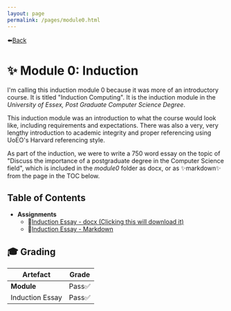```yaml
---
layout: page
permalink: /pages/module0.html
---
```


⬅️[Back](/index.html)

# ✨ Module 0: Induction

I'm calling this induction module 0 because it was more of an introductory course. It is titled "Induction Computing". It is the induction module in the _University of Essex, Post Graduate Computer Science Degree_.

This induction module was an introduction to what the course would look like, including requirements and expectations. There was also a very, very lengthy introduction to academic integrity and proper referencing using UoEO's Harvard referencing style.

As part of the induction, we were to write a 750 word essay on the topic of "Discuss the importance of a postgraduate degree in the Computer Science field", which is included in the _module0_ folder as docx, or as ✨markdown✨ from the page in the TOC below.

## Table of Contents

- **Assignments**
  - 📃[Induction Essay - docx (Clicking this will download it)](/pages/module0/pg-induction-assignment-tw.docx)
  - 📃[Induction Essay - Markdown](/pages/module0/pg-induction-assignment.html)

## 🎓 Grading

| Artefact        | Grade  |
| --------------- | ------ |
| **Module** | Pass✅ |
| Induction Essay | Pass✅ |
